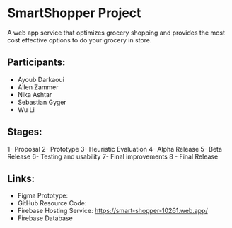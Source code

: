 # SmartShopper Project
A web app service that optimizes grocery shopping and provides the most cost effective options to do your grocery in store.

## Participants:

- Ayoub Darkaoui
- Allen Zammer
- Nika Ashtar
- Sebastian Gyger
- Wu Li

## Stages:
1- Proposal
2- Prototype
3- Heuristic Evaluation
4- Alpha Release
5- Beta Release
6- Testing and usability
7- Final improvements 
8 - Final Release

## Links:

- Figma Prototype:
- GitHub Resource Code:
- Firebase Hosting Service: https://smart-shopper-10261.web.app/
- Firebase Database
